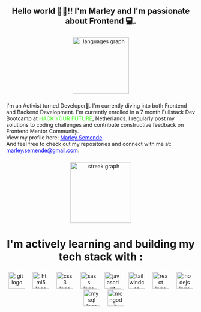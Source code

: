 <h2 align="center">Hello world 👋🏿!! I'm Marley and I'm passionate about Frontend 💻.</h2>

###

<div align="center">
  <img src="https://github-readme-stats.vercel.app/api/top-langs?username=marley-semende&locale=en&hide_title=false&layout=compact&card_width=320&langs_count=8&theme=github_dark&hide_border=true" height="150" alt="languages graph"  />
</div>

###

<p align="left">I'm an Activist turned Developer🚀. I'm currently diving into both Frontend and Backend Development. I'm currently enrolled in a 7 month Fullstack Dev Bootcamp at <span style="color: #39FF14; text-transform: uppercase;">Hack Your Future</span>, Netherlands. I regularly post my solutions to coding challenges and contribute constructive feedback on Frontend Mentor Community. <br>View my profile here: <a href="https://www.frontendmentor.io/profile/Marley-Semende" style="color:blue; text-decoration:underline;">Marley Semende</a>. <br>And feel free to check out my repositories and connect with me at: <a href="mailto:marley.semende@gmail.com" style="color:blue; text-decoration:underline;">marley.semende@gmail.com</a>.</p>

###

<div align="center">
  <img src="https://streak-stats.demolab.com?user=marley-semende&locale=en&mode=weekly&theme=github_dark&hide_border=true&border_radius=5&order=3" height="162" alt="streak graph"  />
</div>

###

<h1 align="center">I'm actively learning and building my tech stack  with :</h1>

###

<div align="center">
  <img src="https://cdn.jsdelivr.net/gh/devicons/devicon/icons/git/git-original.svg" height="44" alt="git logo"  />
  <img width="12" />
  <img src="https://cdn.jsdelivr.net/gh/devicons/devicon/icons/html5/html5-original.svg" height="44" alt="html5 logo"  />
  <img width="12" />
  <img src="https://cdn.jsdelivr.net/gh/devicons/devicon/icons/css3/css3-original.svg" height="44" alt="css3 logo"  />
  <img width="12" />
  <img src="https://cdn.jsdelivr.net/gh/devicons/devicon/icons/sass/sass-original.svg" height="44" alt="sass logo"  />
  <img width="12" />
  <img src="https://cdn.simpleicons.org/javascript/F7DF1E" height="44" alt="javascript logo"  />
  <img width="12" />
  <img src="https://cdn.simpleicons.org/tailwindcss/06B6D4" height="44" alt="tailwindcss logo"  />
  <img width="12" />
  <img src="https://cdn.jsdelivr.net/gh/devicons/devicon/icons/react/react-original-wordmark.svg" height="44" alt="react logo"  />
  <img width="12" />
  <img src="https://cdn.simpleicons.org/nodedotjs/339933" height="44" alt="nodejs logo"  />
  <img width="12" />
  <img src="https://cdn.jsdelivr.net/gh/devicons/devicon/icons/mysql/mysql-original-wordmark.svg" height="44" alt="mysql logo"  />
  <img width="12" />
  <img src="https://cdn.jsdelivr.net/gh/devicons/devicon/icons/mongodb/mongodb-plain-wordmark.svg" height="44" alt="mongodb logo"  />
</div>

###
